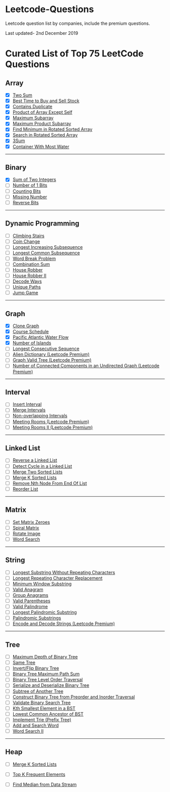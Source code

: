 # Leetcode-Questions
Leetcode question list by companies, include the premium questions.

Last updated- 2nd December 2019


# Curated List of Top 75 LeetCode Questions


## Array

- [x] [Two Sum](https://leetcode.com/problems/two-sum/)
- [x] [Best Time to Buy and Sell Stock](https://leetcode.com/problems/best-time-to-buy-and-sell-stock/)
- [x] [Contains Duplicate](https://leetcode.com/problems/contains-duplicate/)
- [x] [Product of Array Except Self](https://leetcode.com/problems/product-of-array-except-self/)
- [x] [Maximum Subarray](https://leetcode.com/problems/maximum-subarray/)
- [x] [Maximum Product Subarray](https://leetcode.com/problems/maximum-product-subarray/)
- [x] [Find Minimum in Rotated Sorted Array](https://leetcode.com/problems/find-minimum-in-rotated-sorted-array/)
- [x] [Search in Rotated Sorted Array](https://leetcode.com/problems/search-in-rotated-sorted-array/)
- [x] [3Sum](https://leetcode.com/problems/3sum/)
- [x] [Container With Most Water](https://leetcode.com/problems/container-with-most-water/)

---

## Binary

- [x] [Sum of Two Integers](https://leetcode.com/problems/sum-of-two-integers/)
- [ ] [Number of 1 Bits](https://leetcode.com/problems/number-of-1-bits/)
- [ ] [Counting Bits](https://leetcode.com/problems/counting-bits/)
- [ ] [Missing Number](https://leetcode.com/problems/missing-number/)
- [ ] [Reverse Bits](https://leetcode.com/problems/reverse-bits/)

---

## Dynamic Programming

- [ ] [Climbing Stairs](https://leetcode.com/problems/climbingstairs/)
- [ ] [Coin Change](https://leetcode.com/problems/coinchange/)
- [ ] [Longest Increasing Subsequence](https://leetcode.com/problems/longestincreasingsubsequence/)
- [ ] [Longest Common Subsequence]()
- [ ] [Word Break Problem](https://leetcode.com/problems/wordbreak/)
- [ ] [Combination Sum](https://leetcode.com/problems/combinationsumiv/)
- [ ] [House Robber](https://leetcode.com/problems/houserobber/)
- [ ] [House Robber II](https://leetcode.com/problems/houserobberii/)
- [ ] [Decode Ways](https://leetcode.com/problems/decodeways/)
- [ ] [Unique Paths](https://leetcode.com/problems/uniquepaths/)
- [ ] [Jump Game](https://leetcode.com/problems/jumpgame/)

---

## Graph

- [x] [Clone Graph](https://leetcode.com/problems/clone-graph/)
- [x] [Course Schedule](https://leetcode.com/problems/course-schedule/)
- [x] [Pacific Atlantic Water Flow](https://leetcode.com/problems/pacific-atlantic-water-flow/)
- [x] [Number of Islands](https://leetcode.com/problems/number-of-islands/)
- [ ] [Longest Consecutive Sequence](https://leetcode.com/problems/longestconsecutivesequence/)
- [ ] [Alien Dictionary (Leetcode Premium)](https://leetcode.com/problems/aliendictionary/)
- [ ] [Graph Valid Tree (Leetcode Premium)](https://leetcode.com/problems/graphvalidtree/)
- [ ] [Number of Connected Components in an Undirected Graph (Leetcode Premium)](https://leetcode.com/problems/numberofconnectedcomponentsinanundirectedgraph/)
---

## Interval

- [ ] [Insert Interval](https://leetcode.com/problems/insertinterval/)
- [ ] [Merge Intervals](https://leetcode.com/problems/mergeintervals/)
- [ ] [Non-overlapping Intervals](https://leetcode.com/problems/nonoverlappingintervals/)
- [ ] [Meeting Rooms (Leetcode Premium)](https://leetcode.com/problems/meetingrooms/)
- [ ] [Meeting Rooms II (Leetcode Premium)](https://leetcode.com/problems/meetingroomsii/)

---

## Linked List

- [ ] [Reverse a Linked List](https://leetcode.com/problems/reverselinkedlist/)
- [ ] [Detect Cycle in a Linked List](https://leetcode.com/problems/linkedlistcycle/)
- [ ] [Merge Two Sorted Lists](https://leetcode.com/problems/mergetwosortedlists/)
- [ ] [Merge K Sorted Lists](https://leetcode.com/problems/mergeksortedlists/)
- [ ] [Remove Nth Node From End Of List](https://leetcode.com/problems/removenthnodefromendoflist/)
- [ ] [Reorder List](https://leetcode.com/problems/reorderlist/)

---

## Matrix

- [ ] [Set Matrix Zeroes](https://leetcode.com/problems/setmatrixzeroes/)
- [ ] [Spiral Matrix](https://leetcode.com/problems/spiralmatrix/)
- [ ] [Rotate Image](https://leetcode.com/problems/rotateimage/)
- [ ] [Word Search](https://leetcode.com/problems/wordsearch/)

---

## String

- [ ] [Longest Substring Without Repeating Characters](https://leetcode.com/problems/longestsubstringwithoutrepeatingcharacters/)
- [ ] [Longest Repeating Character Replacement](https://leetcode.com/problems/longestrepeatingcharacterreplacement/)
- [ ] [Minimum Window Substring](https://leetcode.com/problems/minimumwindowsubstring/)
- [ ] [Valid Anagram](https://leetcode.com/problems/validanagram/)
- [ ] [Group Anagrams](https://leetcode.com/problems/groupanagrams/)
- [ ] [Valid Parentheses](https://leetcode.com/problems/validparentheses/)
- [ ] [Valid Palindrome](https://leetcode.com/problems/validpalindrome/)
- [ ] [Longest Palindromic Substring](https://leetcode.com/problems/longestpalindromicsubstring/)
- [ ] [Palindromic Substrings](https://leetcode.com/problems/palindromicsubstrings/)
- [ ] [Encode and Decode Strings (Leetcode Premium)](https://leetcode.com/problems/encodeanddecodestrings/)

---

## Tree

- [ ] [Maximum Depth of Binary Tree](https://leetcode.com/problems/maximumdepthofbinarytree/)
- [ ] [Same Tree](https://leetcode.com/problems/sametree/)
- [ ] [Invert/Flip Binary Tree](https://leetcode.com/problems/invertbinarytree/)
- [ ] [Binary Tree Maximum Path Sum](https://leetcode.com/problems/binarytreemaximumpathsum/)
- [ ] [Binary Tree Level Order Traversal](https://leetcode.com/problems/binarytreelevelordertraversal/)
- [ ] [Serialize and Deserialize Binary Tree](https://leetcode.com/problems/serializeanddeserializebinarytree/)
- [ ] [Subtree of Another Tree](https://leetcode.com/problems/subtreeofanothertree/)
- [ ] [Construct Binary Tree from Preorder and Inorder Traversal](https://leetcode.com/problems/constructbinarytreefrompreorderandinordertraversal/)
- [ ] [Validate Binary Search Tree](https://leetcode.com/problems/validatebinarysearchtree/)
- [ ] [Kth Smallest Element in a BST](https://leetcode.com/problems/kthsmallestelementinabst/)
- [ ] [Lowest Common Ancestor of BST](https://leetcode.com/problems/lowestcommonancestorofabinarysearchtree/)
- [ ] [Implement Trie (Prefix Tree)](https://leetcode.com/problems/implementtrieprefixtree/)
- [ ] [Add and Search Word](https://leetcode.com/problems/addandsearchworddatastructuredesign/)
- [ ] [Word Search II](https://leetcode.com/problems/wordsearchii/)

---

## Heap

- [ ] [Merge K Sorted Lists](https://leetcode.com/problems/mergeksortedlists/)
- [ ] [Top K Frequent Elements](https://leetcode.com/problems/topkfrequentelements/)
- [ ] [Find Median from Data Stream](https://leetcode.com/problems/findmedianfromdatastream/)


